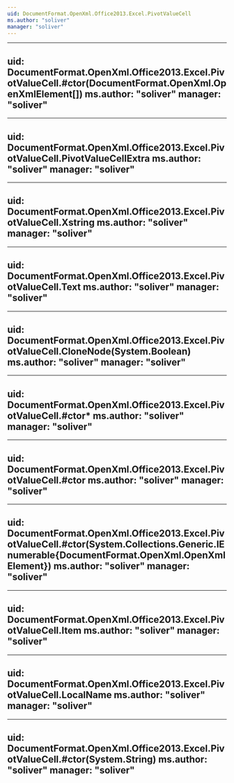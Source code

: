 ```yaml
---
uid: DocumentFormat.OpenXml.Office2013.Excel.PivotValueCell
ms.author: "soliver"
manager: "soliver"
---
```


---
uid: DocumentFormat.OpenXml.Office2013.Excel.PivotValueCell.#ctor(DocumentFormat.OpenXml.OpenXmlElement[])
ms.author: "soliver"
manager: "soliver"
---

---
uid: DocumentFormat.OpenXml.Office2013.Excel.PivotValueCell.PivotValueCellExtra
ms.author: "soliver"
manager: "soliver"
---

---
uid: DocumentFormat.OpenXml.Office2013.Excel.PivotValueCell.Xstring
ms.author: "soliver"
manager: "soliver"
---

---
uid: DocumentFormat.OpenXml.Office2013.Excel.PivotValueCell.Text
ms.author: "soliver"
manager: "soliver"
---

---
uid: DocumentFormat.OpenXml.Office2013.Excel.PivotValueCell.CloneNode(System.Boolean)
ms.author: "soliver"
manager: "soliver"
---

---
uid: DocumentFormat.OpenXml.Office2013.Excel.PivotValueCell.#ctor*
ms.author: "soliver"
manager: "soliver"
---

---
uid: DocumentFormat.OpenXml.Office2013.Excel.PivotValueCell.#ctor
ms.author: "soliver"
manager: "soliver"
---

---
uid: DocumentFormat.OpenXml.Office2013.Excel.PivotValueCell.#ctor(System.Collections.Generic.IEnumerable{DocumentFormat.OpenXml.OpenXmlElement})
ms.author: "soliver"
manager: "soliver"
---

---
uid: DocumentFormat.OpenXml.Office2013.Excel.PivotValueCell.Item
ms.author: "soliver"
manager: "soliver"
---

---
uid: DocumentFormat.OpenXml.Office2013.Excel.PivotValueCell.LocalName
ms.author: "soliver"
manager: "soliver"
---

---
uid: DocumentFormat.OpenXml.Office2013.Excel.PivotValueCell.#ctor(System.String)
ms.author: "soliver"
manager: "soliver"
---
